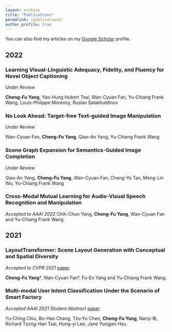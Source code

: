 ```yaml
---
layout: archive
title: "Publications"
permalink: /publications/
author_profile: true
---
```


 You can also find my articles on my [Google Scholar](https://scholar.google.com.tw/citations?hl=zh-TW&view_op=list_works&gmla=AJsN-F6xkDgwUinMUPcclzH8MvpfS73YI5T8bGf-6u8Cdd4dNoEosD0G1N2B4EULSA-maNBpiywVrDFa7uO5EFfzgYjgj6Uv6nydNcCHdKDvWZtjk_MN01Q&user=cJ5oowQAAAAJ) profile.

## 2022

### Learning Visual-Linguistic Adequacy, Fidelity, and Fluency for Novel Object Captioning
*Under Review*

**Cheng-Fu Yang**, Yao-Hung Hubert Tsai, Wan-Cyuan Fan, Yu-Chiang Frank Wang, Louis-Philippe Morency, Ruslan Salakhutdinov

### No Look Ahead: Target-free Text-guided Image Manipulation
*Under Review*

Wan-Cyuan Fan, **Cheng-Fu Yang**, Qiao-An Yang, Yu-Chiang Frank Wang

### Scene Graph Expansion for Semantics-Guided Image Completion
*Under Review*

Qiao-An Yang, **Cheng-Fu Yang**, Wan-Cyuan Fan, Cheng-Yo Tan, Meng-Lin Wu, Yu-Chiang Frank Wang

### Cross-Modal Mutual Learning for Audio-Visual Speech Recognition and Manipulation
*Accepted to AAAI 2022*
Chih-Chun Yang, **Cheng-Fu Yang**, Wan-Cyuan Fan and Yu-Chiang Frank Wang

## 2021

### LayoutTransformer: Scene Layout Generation with Conceptual and Spatial Diversity
*Accepted to CVPR 2021* [paper](https://openaccess.thecvf.com/content/CVPR2021/html/Yang_LayoutTransformer_Scene_Layout_Generation_With_Conceptual_and_Spatial_Diversity_CVPR_2021_paper.html)

**Cheng-Fu Yang***, Wan-Cyuan Fan*, Fu-En Yang and Yu-Chiang Frank Wang.

### Multi-modal User Intent Classification Under the Scenario of Smart Factory
*Accepted AAAI 2021 Student Abstract* [paper](https://ojs.aaai.org/index.php/AAAI/article/view/17882)

Yu-Ching Chiu, Bo-Hao Chang, Tzu-Yu Chen, **Cheng-Fu Yang**, Nanyi Bi, Richard Tzong-Han Tsai, Hung-yi Lee, Jane Yungjen Hsu.
